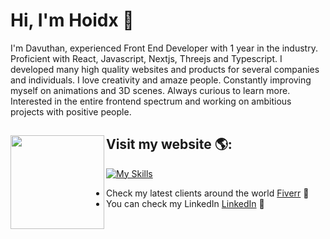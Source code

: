  # Hi, I'm Hoidx 👋 

I'm Davuthan, experienced Front End Developer with 1 year in the industry. Proficient with React, Javascript, Nextjs, Threejs and Typescript.
I developed many high quality websites and products for several companies and individuals. I love creativity and amaze people. Constantly improving myself on animations and 3D scenes. Always curious to learn more. Interested in the entire frontend spectrum and working on ambitious projects with positive people.

## Visit my website 🌎: <a target="_blank" href="https://www.hoidx.dev/"><img align="left" width="150" height="150" src="https://media.tenor.com/i_K3zWsgcG8AAAAi/hacker-pepe.gif"></a>











[![My Skills](https://skillicons.dev/icons?i=react,next,tailwind,redux,bootstrap,mongodb,graphql,firebase,jest,figma&perline=10)](https://skillicons.dev)

- Check my latest clients around the world <a href="https://www.fiverr.com/hoidxdev?up_rollout=true"> Fiverr</a> 🏓
- You can check my LinkedIn <a href="https://www.linkedin.com/in/monicampowell/">LinkedIn</a> 💼
